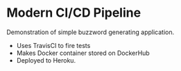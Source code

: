 # Modern CI/CD Pipeline

Demonstration of simple buzzword generating application. 
- Uses TravisCI to fire tests
- Makes Docker container stored on DockerHub
- Deployed to Heroku. 
